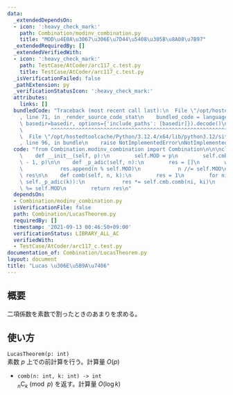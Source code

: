 ```yaml
---
data:
  _extendedDependsOn:
  - icon: ':heavy_check_mark:'
    path: Combination/modinv_combination.py
    title: "MOD\u4E0A\u3067\u306E\u7D44\u5408\u305B\u8A08\u7B97"
  _extendedRequiredBy: []
  _extendedVerifiedWith:
  - icon: ':heavy_check_mark:'
    path: TestCase/AtCoder/arc117_c.test.py
    title: TestCase/AtCoder/arc117_c.test.py
  _isVerificationFailed: false
  _pathExtension: py
  _verificationStatusIcon: ':heavy_check_mark:'
  attributes:
    links: []
  bundledCode: "Traceback (most recent call last):\n  File \"/opt/hostedtoolcache/Python/3.12.4/x64/lib/python3.12/site-packages/onlinejudge_verify/documentation/build.py\"\
    , line 71, in _render_source_code_stat\n    bundled_code = language.bundle(stat.path,\
    \ basedir=basedir, options={'include_paths': [basedir]}).decode()\n          \
    \         ^^^^^^^^^^^^^^^^^^^^^^^^^^^^^^^^^^^^^^^^^^^^^^^^^^^^^^^^^^^^^^^^^^^^^^^^^^^^^^^^^\n\
    \  File \"/opt/hostedtoolcache/Python/3.12.4/x64/lib/python3.12/site-packages/onlinejudge_verify/languages/python.py\"\
    , line 96, in bundle\n    raise NotImplementedError\nNotImplementedError\n"
  code: "from Combination.modinv_combination import Combination\n\n\nclass LucasTheorem:\n\
    \    def __init__(self, p):\n        self.MOD = p\n        self.cmb = Combination(p\
    \ - 1, p)\n\n    def _p_adic(self, n):\n        res = []\n        while n > 0:\n\
    \            res.append(n % self.MOD)\n            n //= self.MOD\n        return\
    \ res\n\n    def comb(self, n, k):\n        res = 1\n        for ni, ki in zip(self._p_adic(n),\
    \ self._p_adic(k)):\n            res *= self.cmb.comb(ni, ki)\n            res\
    \ %= self.MOD\n        return res\n"
  dependsOn:
  - Combination/modinv_combination.py
  isVerificationFile: false
  path: Combination/LucasTheorem.py
  requiredBy: []
  timestamp: '2021-09-13 00:46:50+09:00'
  verificationStatus: LIBRARY_ALL_AC
  verifiedWith:
  - TestCase/AtCoder/arc117_c.test.py
documentation_of: Combination/LucasTheorem.py
layout: document
title: "Lucas \u306E\u5B9A\u7406"
---
```

## 概要
二項係数を素数で割ったときのあまりを求める。

## 使い方
`LucasTheorem(p: int)`  
素数 $p$ 上での前計算を行う。計算量 $O(p)$

- `comb(n: int, k: int) -> int`  
${}_n\mathrm{C}_k \pmod{p}$ を返す。計算量 $O(\log k)$
